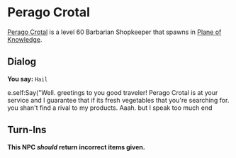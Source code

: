# Perago Crotal



[Perago Crotal](/npc/202080) is a level 60 Barbarian Shopkeeper that spawns in [Plane of Knowledge](/zone/202).



## Dialog

**You say:** `Hail`



e.self:Say("Well. greetings to you good traveler! Perago Crotal is at your service and I guarantee that if its fresh vegetables that you're searching for. you shan't find a rival to my products. Aaah. but I speak too much 
end



## Turn-Ins



**This NPC *should* return incorrect items given.**






